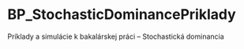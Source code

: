 # BP_StochasticDominancePriklady
Príklady a simulácie k bakalárskej práci – Stochastická dominancia
